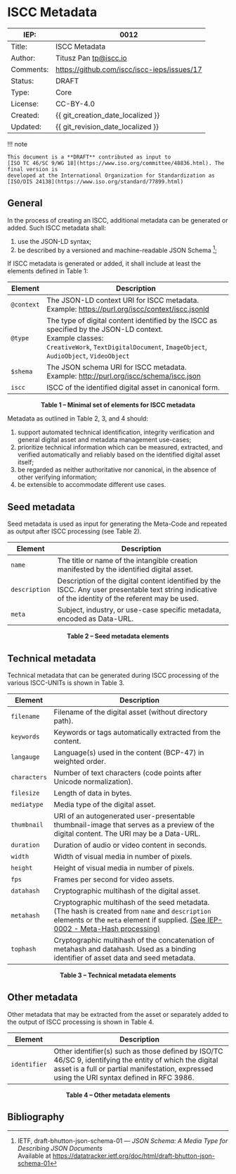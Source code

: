 # ISCC Metadata

| IEP:      | 0012                                        |
|-----------|---------------------------------------------|
| Title:    | ISCC Metadata                               |
| Author:   | Titusz Pan <tp@iscc.io>             |
| Comments: | https://github.com/iscc/iscc-ieps/issues/17 |
| Status:   | DRAFT                                       |
| Type:     | Core                                        |
| License:  | CC-BY-4.0                                   |
| Created:  | {{ git_creation_date_localized }}           |
| Updated:  | {{ git_revision_date_localized }}           |

!!! note

    This document is a **DRAFT** contributed as input to 
    [ISO TC 46/SC 9/WG 18](https://www.iso.org/committee/48836.html). The final version is 
    developed at the International Organization for Standardization as
    [ISO/DIS 24138](https://www.iso.org/standard/77899.html)

## General

In the process of creating an ISCC, additional metadata can be generated or added. Such ISCC
metadata shall:

1. use the JSON-LD syntax;
2. be described by a versioned and machine-readable JSON Schema [^1];

If ISCC metadata is generated or added, it shall include at least the elements defined in Table 1:

| Element    | Description                                                                                                                                                                                    |
|------------|------------------------------------------------------------------------------------------------------------------------------------------------------------------------------------------------|
| `@context` | The JSON-LD context URI for ISCC  metadata.<br/>Example: https://purl.org/iscc/context/iscc.jsonld                                                                                             |
| `@type`    | The type of digital content identified by the ISCC as specified by the JSON-LD context.<br/>Example classes:<br/> `CreativeWork`, `TextDigitalDocument`, `ImageObject`, `AudioObject`, `VideoObject` |
| `$shema`   | The JSON schema URI for ISCC metadata.<br/>Example: http://purl.org/iscc/schema/iscc.json                                                                                                           |
| `iscc`     | ISCC of the identified digital asset in canonical form.                                                                                                                                       |

<div style="text-align: center; font-weight: bold">
Table 1 – Minimal set of elements for ISCC metadata
</div>

Metadata as outlined in Table 2, 3, and 4 should:

1. support automated technical identification, integrity verification and general digital asset and
   metadata management use-cases;
2. prioritize technical information which can be measured, extracted, and verified automatically and
   reliably based on the identified digital asset itself;
3. be regarded as neither authoritative nor canonical, in the absence of other verifying
   information;
4. be extensible to accommodate different use cases.

## Seed metadata

Seed metadata is used as input for generating the Meta-Code and repeated as output after ISCC
processing (see Table 2).

| Element       | Description                                                                                                                                           |
|---------------|-------------------------------------------------------------------------------------------------------------------------------------------------------|
| `name`        | The title or name  of the intangible creation manifested by the identified digital asset.                                                             |
| `description` | Description of the  digital content identified by the ISCC. Any user presentable text string  indicative of the identity of the referent may be used. |
| `meta`        | Subject, industry, or use-case specific metadata,  encoded as Data-URL.                                                                               |

<div style="text-align: center; font-weight: bold">
Table 2 – Seed metadata elements
</div>

## Technical metadata

Technical metadata that can be generated during ISCC processing of the various ISCC-UNITs is shown
in Table 3.

| Element      | Description                                                                                                                                                                                                              |
|--------------|--------------------------------------------------------------------------------------------------------------------------------------------------------------------------------------------------------------------------|
| `filename`   | Filename of the digital asset (without directory path).                                                                                                                                                                  |
| `keywords`   | Keywords or tags automatically extracted from the content.                                                                                                                                                               |
| `langauge`   | Language(s) used in the content (BCP-47) in weighted order.                                                                                                                                                              |
| `characters` | Number of text characters (code points after Unicode normalization).                                                                                                                                                     |
| `filesize`   | Length of data in bytes.                                                                                                                                                                                                 |
| `mediatype`  | Media type of the  digital asset.                                                                                                                                                                                        |
| `thumbnail`  | URI of an autogenerated user-presentable thumbnail-image that serves as a preview of the digital content. The URI may be a Data-URL.                                                                                     |
| `duration`   | Duration of audio or video content in seconds.                                                                                                                                                                           |
| `width`      | Width of visual media in number of pixels.                                                                                                                                                                               |
| `height`     | Height of visual media in number of pixels.                                                                                                                                                                              |
| `fps`        | Frames per second for video assets.                                                                                                                                                                                      |
| `datahash`   | Cryptographic multihash of the digital asset.                                                                                                                                                                            |
| `metahash`   | Cryptographic multihash of the seed metadata. (The hash is created from `name` and `description` elements or the `meta` element if supplied. [(See IEP-0002 - Meta-Hash processing)](/iep-0002/#62-meta-hash-processing) |
| `tophash`    | Cryptographic multihash of the concatenation of  metahash and datahash. Used as a binding identifier of asset data and seed  metadata.                                                                                   |

<div style="text-align: center; font-weight: bold">
Table 3 – Technical metadata elements
</div>

## Other metadata

Other metadata that may be extracted from the asset or separately added to the output of ISCC
processing is shown in Table 4.

| Element      | Description                                                                                                                                                                                              |
|--------------|----------------------------------------------------------------------------------------------------------------------------------------------------------------------------------------------------------|
| `identifier` | Other identifier(s) such as those defined by ISO/TC  46/SC 9, identifying the entity of which the digital asset is a full or  partial manifestation, expressed using the URI syntax defined in RFC 3986. |

<div style="text-align: center; font-weight: bold">
Table 4 – Other metadata elements
</div>

## Bibliography

[^1]: IETF, draft-bhutton-json-schema-01 — *JSON Schema: A Media Type for Describing JSON
Documents*  
Available at https://datatracker.ietf.org/doc/html/draft-bhutton-json-schema-01

